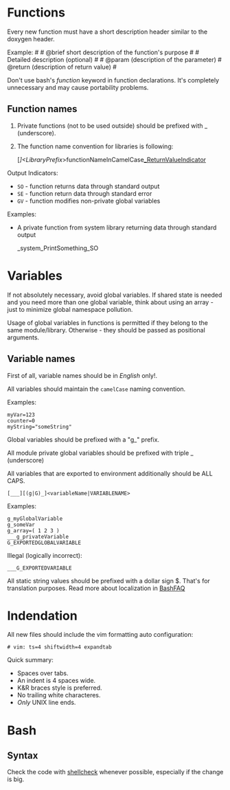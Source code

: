 # Functions

Every new function must have a short description header similar to the doxygen
header.

Example:
    #
    # @brief short description of the function's purpose
    #
    # Detailed description (optional)
    #
    # @param (description of the parameter)
    # @return (description of return value)
    #

Don't use bash's _function_ keyword in function declarations. It's completely
unnecessary and may cause portability problems.

## Function names

1. Private functions (not to be used outside) should be prefixed with \_
(underscore).
2. The function name convention for libraries is following:

    [_]<LibraryPrefix_>functionNameInCamelCase[_ReturnValueIndicator]()

Output Indicators:
- `SO` - function returns data through standard output
- `SE` - function return data through standard error
- `GV` - function modifies non-private global variables

Examples:

* A private function from system library returning data through standard output

    _system_PrintSomething_SO

# Variables

If not absolutely necessary, avoid global variables. If shared state is needed
and you need more than one global variable, think about using an array - just
to minimize global namespace pollution.

Usage of global variables in functions is permitted if they belong to the same
module/library. Otherwise - they should be passed as positional arguments.

## Variable names

First of all, variable names should be in *English* only!.

All variables should maintain the `camelCase` naming convention.

Examples:

    myVar=123
    counter=0
    myString="someString"

Global variables should be prefixed with a "g\_" prefix.

All module private global variables should be prefixed with triple \_
(underscore)

All variables that are exported to environment additionally should be ALL CAPS.

    [___][(g|G)_]<variableName|VARIABLENAME>

Examples:

    g_myGlobalVariable
    g_someVar
    g_array=( 1 2 3 )
    ___g_privateVariable
    G_EXPORTEDGLOBALVARIABLE

Illegal (logically incorrect):

    ___G_EXPORTEDVARIABLE

All static string values should be prefixed with a dollar sign $. That's for
translation purposes. Read more about localization in
[BashFAQ](http://mywiki.wooledge.org/BashFAQ/098)

# Indendation

All new files should include the vim formatting auto configuration:

    # vim: ts=4 shiftwidth=4 expandtab

Quick summary:
- Spaces over tabs.
- An indent is 4 spaces wide.
- K&R braces style is preferred.
- No trailing white characteres.
- *Only* UNIX line ends.

# Bash

## Syntax

Check the code with [shellcheck](https://www.shellcheck.net/) whenever
possible, especially if the change is big.
